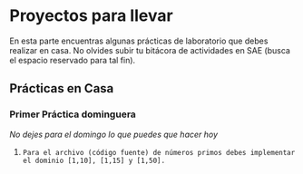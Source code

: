 # Proyectos para llevar

En esta parte encuentras algunas prácticas de laboratorio que debes realizar en casa.
No olvides subir tu bitácora de actividades en SAE (busca el espacio reservado para tal fin).

## Prácticas en Casa

### Primer Práctica dominguera
_No dejes para el domingo lo que puedes que hacer hoy_
 
1.	~~~
	Para el archivo (código fuente) de números primos debes implementar 
	el dominio [1,10], [1,15] y [1,50].
	~~~
